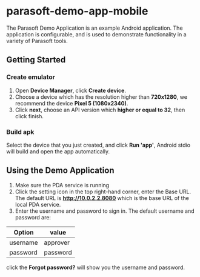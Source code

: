 # parasoft-demo-app-mobile
The Parasoft Demo Application is an example Android application. The application is configurable, and is used to demonstrate functionality in a variety of Parasoft tools.

## Getting Started
### Create emulator
1. Open **Device Manager**, click **Create device**.
2. Choose a device which has the resolution higher than **720x1280**, we recommend the device **Pixel 5 (1080x2340)**.
3. Click **next**, choose an API version which **higher or equal to 32**, then click finish.

### Build apk
Select the device that you just created, and click **Run 'app'**, Android stdio will build and open the app automatically.

## Using the Demo Application
1. Make sure the PDA service is running
2. Click the setting icon in the top right-hand corner, enter the Base URL. The default URL is **http://10.0.2.2.8080** which is the base URL of the local PDA service.
3. Enter the username and password to sign in. The default username and password are:

| Option   | value    |
|----------|----------|
| username | approver |
| password | password |

click the **Forgot password?** will show you the username and password.